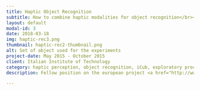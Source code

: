 ```yaml
---
title: Haptic Object Recognition
subtitle: How to combine haptic modalities for object recognition</br></br></br>
layout: default
modal-id: 3
date: 2018-03-18
img: haptic-rec3.png
thumbnail: haptic-rec2-thumbnail.png
alt: Set of object used for the experiments
project-date: May 2015 - October 2015
client: Italian Institute of Technology
category: haptic perception, object recognition, iCub, exploratory procedures
description: Fellow position on the european project <a href="http://www.xperience.org">Xperience</a> under the supervision of <a href="https://www.iit.it/it/people/lorenzo-natale">Lorenzo Natale</a> with the aim of providing tactile object recognition skills to the robot iCub. We explored how to combine different haptic modalities (fingers position, weight and tactile feedback) to get an effective object recognition system. <ul class="list-inline social-buttons">Resource:<br><br><li><a href="files/higy_humanoids_2016.pdf"><i class="fa fa-file-pdf"></i></a></li></ul>

---
```

